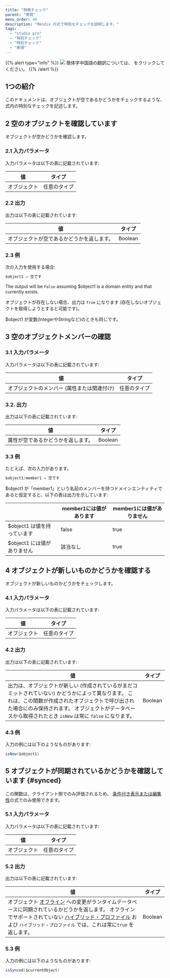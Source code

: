 ```yaml
---
title: "特殊チェック"
parent: "表現"
menu_order: 40
description: "Mendix の式で特別なチェックを説明します。"
tags:
  - "studio pro"
  - "特別チェック"
  - "特別チェック"
  - "表現"
---
```


{{% alert type="info" %}}
<img src="attachments/chinese-translation/china.png" style="display: inline-block; margin: 0" /> 簡体字中国語の翻訳については、 [<unk> <unk> <unk>](https://cdn.mendix.tencent-cloud.com/documentation/refguide8/special-checks.pdf) をクリックしてください。
{{% /alert %}}

## 1つの紹介

このドキュメントは、オブジェクトが空であるかどうかをチェックするような、式内の特別なチェックを記述します。

## 2 空のオブジェクトを確認しています

オブジェクトが空かどうかを確認します。

### 2.1 入力パラメータ

入力パラメータは以下の表に記載されています:

| 値      | タイプ    |
| ------ | ------ |
| オブジェクト | 任意のタイプ |

### 2.2 出力

出力は以下の表に記載されています:

| 値                     | タイプ     |
| --------------------- | ------- |
| オブジェクトが空であるかどうかを返します。 | Boolean |

### 2.3 例

次の入力を使用する場合:

```java
$object1 = 空です
```

The output will be `False` assuming $object1 is a domain entity and that currently exists.

オブジェクトが存在しない場合、出力は `True` になります (存在しないオブジェクトを取得しようとすると可能です)。

$object1 が変数(IntegerやStringなど)のときも同じです。

## 3 空のオブジェクトメンバーの確認

### 3.1 入力パラメータ

入力パラメータは以下の表に記載されています:

| 値                       | タイプ    |
| ----------------------- | ------ |
| オブジェクトのメンバー (属性または関連付け) | 任意のタイプ |

### 3.2. 出力

出力は以下の表に記載されています:

| 値                 | タイプ     |
| ----------------- | ------- |
| 属性が空であるかどうかを返します。 | Boolean |

### 3.3 例

たとえば、次の入力があります。

```java
$object1/member1 = 空です
```

$object1 が「member1」という名前のメンバーを持つドメインエンティティであると仮定すると、以下の表は出力を示しています:

|                    | member1には値があります | member1には値がありません |
| ------------------ | --------------- | ---------------- |
| $object1 は値を持っています | false           | true             |
| $object1 には値がありません | 該当なし            | true             |

## 4 オブジェクトが新しいものかどうかを確認する<a name="new"></a>

オブジェクトが新しいものかどうかをチェックします。

### 4.1 入力パラメータ

入力パラメータは以下の表に記載されています:

| 値      | タイプ    |
| ------ | ------ |
| オブジェクト | 任意のタイプ |

### 4.2 出力

出力は以下の表に記載されています:

| 値                                                                                                                                              | タイプ     |
| ---------------------------------------------------------------------------------------------------------------------------------------------- | ------- |
| 出力は、オブジェクトが新しい (作成されているがまだコミットされていない) かどうかによって異なります。 これは、この関数が作成されたオブジェクトで呼び出された場合にのみ保持されます。 オブジェクトがデータベースから取得されたとき `isNew` は常に `false` になります。 | Boolean |

### 4.3 例

入力の例には以下のようなものがあります:

```java
isNew($object1)
```

## 5 オブジェクトが同期されているかどうかを確認しています {#synced}

この関数は、クライアント側でのみ評価されるため、 [条件付き表示または編集性](common-widget-properties)の式でのみ使用できます。

### 5.1 入力パラメータ

入力パラメータは以下の表に記載されています:

| 値      | タイプ    |
| ------ | ------ |
| オブジェクト | 任意のタイプ |

### 5.2 出力

出力は以下の表に記載されています:

| 値                                                                                                                                                                         | タイプ     |
| ------------------------------------------------------------------------------------------------------------------------------------------------------------------------- | ------- |
| オブジェクト [オフライン](offline-first) への変更がランタイムデータベースに同期されているかどうかを返します。 オフラインでサポートされていない [ハイブリッド・プロファイル](navigation#hybrid-profiles) および `ハイブリッド・プロファイル` では、これは常に` true ` を返します。 | Boolean |

### 5.3 例

入力の例には以下のようなものがあります:

```java
isSynced($currentObject)
```
